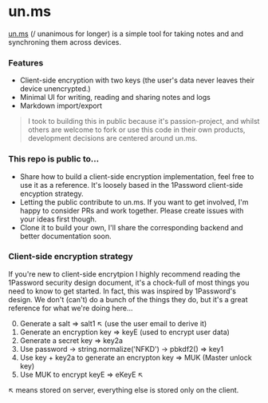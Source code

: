 # un.ms

[un.ms](https://un.ms) (/ unanimous for longer) is a simple tool for taking notes and and synchroning them across devices.

### Features

- Client-side encryption with two keys (the user's data never leaves their device unencrypted.)
- Minimal UI for writing, reading and sharing notes and logs
- Markdown import/export

> I took to building this in public because it's passion-project, and whilst others are welcome to fork or use this code in their own products, development decisions are centered around un.ms.

### This repo is public to...

- Share how to build a client-side encryption implementation, feel free to use it as a reference. It's loosely based in the 1Password client-side encyption strategy.
- Letting the public contribute to un.ms. If you want to get involved, I'm happy to consider PRs and work together. Please create issues with your ideas first though.
- Clone it to build your own, I'll share the corresponding backend and better documentation soon.

### Client-side encryption strategy

If you're new to client-side encrytpion I highly recommend reading the 1Password security design document, it's a chock-full of most things you need to know to get started. In fact, this was inspired by 1Password's
design. We don't (can't) do a bunch of the things they do, but it's a great reference for what we're doing here...

0. Generate a salt => salt1 ↖︎ (use the user email to derive it)
1. Generate an encryption key => keyE (used to encrypt user data)
2. Generate a secret key => key2a
3. Use password -> string.normalize('NFKD') -> pbkdf2() => key1
4. Use key + key2a to generate an encrypton key => MUK (Master unlock key)
5. Use MUK to encrypt keyE => eKeyE ↖︎

↖︎ means stored on server, everything else is stored only on the client.
